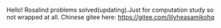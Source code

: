 Hello! Rosalind problems solved(updating).Just for computation study so not wrapped at all.
Chinese gitee here: https://gitee.com/lilyheasamikohq
